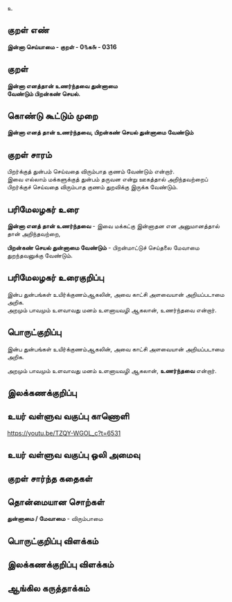 உ

## குறள் எண் 

**இன்னா செய்யாமை - குறள் - 0௩க௬ - 0316**  

## குறள் 

**இன்னா எனத்தான் உணர்ந்தவை துன்னாமை  
வேண்டும் பிறன்கண் செயல்.**

## கொண்டு கூட்டும் முறை

**இன்னா எனத் தான் உணர்ந்தவை, பிறன்கண் செயல் துன்னாமை வேண்டும்**

## குறள் சாரம் 

பிறர்க்குத் துன்பம் செய்வதை விரும்பாத குணம் வேண்டும் என்றார்.  
இவை எல்லாம் மக்களுக்குத் துன்பம் தருவன என்று ஊகத்தால் அறிந்தவற்றைப் பிறர்க்குச் செய்வதை விரும்பாத குணம் துறவிக்கு இருக்க வேண்டும்.

## பரிமேலழகர் உரை

**இன்னா எனத் தான் உணர்ந்தவை** - இவை மக்கட்கு இன்னாதன என அனுமானத்தால் தான் அறிந்தவற்றை,   

**பிறன்கண் செயல் துன்னாமை வேண்டும்** - பிறன்மாட்டுச் செய்தலை மேவாமை துறந்தவனுக்கு வேண்டும்.   

## பரிமேலழகர் உரைகுறிப்பு   

இன்ப துன்பங்கள் உயிர்க்குணம்ஆகலின், அவை காட்சி அளவையான் அறியப்படாமை அறிக.  
அறமும் பாவமும் உளவாவது மனம் உளனாயவழி ஆகலான், உணர்ந்தவை என்றார்.  

## பொருட்குறிப்பு 

இன்ப துன்பங்கள் உயிர்க்குணம்ஆகலின், அவை காட்சி அளவையான் அறியப்படாமை அறிக.  

அறமும் பாவமும் உளவாவது மனம் உளனாயவழி ஆகலான், **உணர்ந்தவை** என்றார்.  

## இலக்கணக்குறிப்பு  


## உயர் வள்ளுவ வகுப்பு காணொளி

https://youtu.be/TZQY-WGOL_c?t=6531

## உயர் வள்ளுவ வகுப்பு ஒலி அமைவு 

 
## குறள் சார்ந்த கதைகள் 


## தொன்மையான சொற்கள்

**துன்னாமை / மேவாமை** - விரும்பாமை

## பொருட்குறிப்பு விளக்கம்


## இலக்கணக்குறிப்பு விளக்கம்


## ஆங்கில கருத்தாக்கம் 



